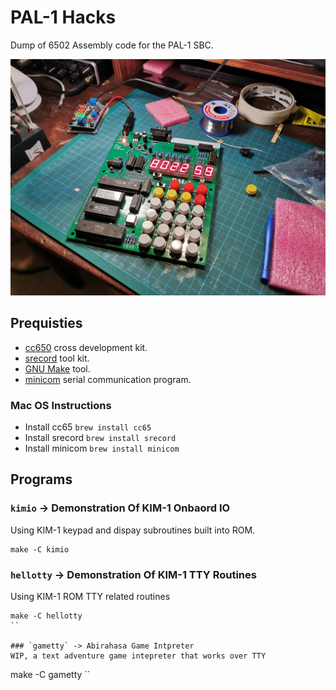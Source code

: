 # PAL-1 Hacks
Dump of 6502 Assembly code for the PAL-1 SBC.

![That's my PAL!](images/mypal.jpg)

## Prequisties
- [cc650](https://cc65.github.io) cross development kit.
- [srecord](http://srecord.sourceforge.net) tool kit.
- [GNU Make](https://www.gnu.org/software/make/) tool.
- [minicom](https://salsa.debian.org/minicom-team/minicom) serial communication program.
### Mac OS Instructions
- Install cc65 `brew install cc65`
- Install srecord `brew install srecord`
- Install minicom `brew install minicom`

## Programs
### `kimio` -> Demonstration Of KIM-1 Onbaord IO
Using KIM-1 keypad and dispay subroutines built into ROM.
```
make -C kimio
```

### `hellotty` -> Demonstration Of KIM-1 TTY Routines
Using KIM-1 ROM TTY related routines
```
make -C hellotty
``

### `gametty` -> Abirahasa Game Intpreter
WIP, a text adventure game intepreter that works over TTY
```
make -C gametty
``